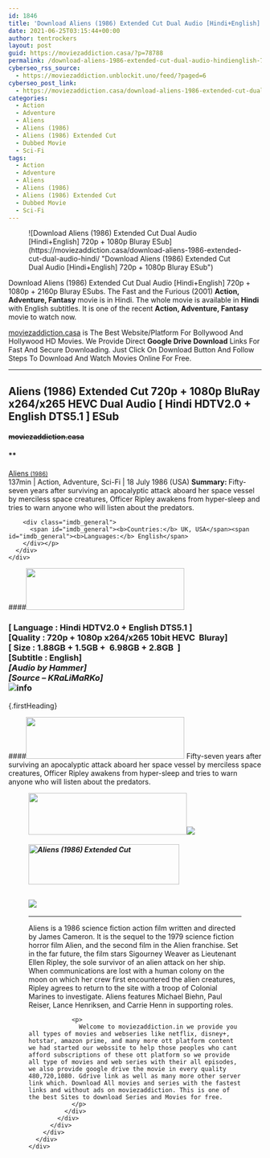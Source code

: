 ```yaml
---
id: 1846
title: 'Download Aliens (1986) Extended Cut Dual Audio [Hindi+English] 720p + 1080p Bluray ESub'
date: 2021-06-25T03:15:44+00:00
author: tentrockers
layout: post
guid: https://moviezaddiction.casa/?p=78788
permalink: /download-aliens-1986-extended-cut-dual-audio-hindienglish-720p-1080p-bluray-esub/
cyberseo_rss_source:
  - https://moviezaddiction.unblockit.uno/feed/?paged=6
cyberseo_post_link:
  - https://moviezaddiction.casa/download-aliens-1986-extended-cut-dual-audio-hindi/
categories:
  - Action
  - Adventure
  - Aliens
  - Aliens (1986)
  - Aliens (1986) Extended Cut
  - Dubbed Movie
  - Sci-Fi
tags:
  - Action
  - Adventure
  - Aliens
  - Aliens (1986)
  - Aliens (1986) Extended Cut
  - Dubbed Movie
  - Sci-Fi
---
```

<figure class="entry-thumbnail">![Download Aliens (1986) Extended Cut Dual Audio [Hindi+English] 720p + 1080p Bluray ESub](https://moviezaddiction.casa/download-aliens-1986-extended-cut-dual-audio-hindi/ "Download Aliens (1986) Extended Cut Dual Audio [Hindi+English] 720p + 1080p Bluray ESub")  
</figure> 

Download Aliens (1986) Extended Cut Dual Audio [Hindi+English] 720p + 1080p + 2160p Bluray ESubs. The Fast and the Furious (2001) **Action, Adventure, Fantasy** movie is in Hindi. The whole movie is available in **Hindi** with English subtitles. It is one of the recent **Action, Adventure, Fantasy** movie to watch now.

[moviezaddiction.casa](https://moviezaddiction.casa) is The Best Website/Platform For Bollywood And Hollywood HD Movies. We Provide Direct **Google Drive Download** Links For Fast And Secure Downloading. Just Click On Download Button And Follow Steps To Download And Watch Movies Online For Free.

* * *

## <span>Aliens (1986) Extended Cut 720p + 1080p BluRay x264/x265 HEVC Dual Audio [ Hindi HDTV2.0 + English DTS5.1 ] ESub</span>

#### <span>~~moviezaddiction.casa~~</span>

#### **</p> 

<div class="imdb_container">
  <div>
    <div class="imdb_dark">
      <div class="imdb_right">
        <span id="movie_title"><a href="https://www.imdb.com/title/tt0090605" target="_blank" rel="noopener">Aliens<small> (1986)</small></a></span><br /> <span id="genres">137min | Action, Adventure, Sci-Fi | 18 July 1986 (USA)</span> <span id="summary"><b>Summary: </b>Fifty-seven years after surviving an apocalyptic attack aboard her space vessel by merciless space creatures, Officer Ripley awakens from hyper-sleep and tries to warn anyone who will listen about the predators.</span></p> 
        
        <div class="imdb_general">
          <span id="imdb_general"><b>Countries:</b> UK, USA</span><span id="imdb_general"><b>Languages:</b> English</span>
        </div></p>
      </div>
    </div>
  </div>
</div>

</b></h4> 

####<img loading="lazy" class="aligncenter" src="https:///moviezaddiction.casa/wp-content/uploads/2018/02/Media-Info.png?zoom=0.8099999785423279&resize=315%2C83&ssl=1" srcset="https://moviezaddiction.casa//wp-content/uploads/2018/02/Media-Info.png?zoom=0.8999999761581421&resize=315%2C83&ssl=1" width="315" height="83" /> 

### <span><span><strong>[ Language : Hindi HDTV2.0 + English DTS5.1</strong>&nbsp;]</span><br /><span>[Quality : 720p + 1080p x264/x265 10bit HEVC&nbsp; Bluray]</span><br /><span>[ Size : 1.88GB + 1.5GB +&nbsp; 6.98GB + 2.8GB&nbsp; ]</span><br /><span>[Subtitle : English]<br /><em>[Audio by Hammer]<br />[Source – KRaLiMaRKo]</em><br /></span></span><img src="https://i.imgur.com/AusysgD.png" alt="info" usemap="#workmap" /> </p> 

<map name="workmap">
  <area alt="imdb" coords="0,0,80,40" shape="rect" href="https://www.imdb.com/title/tt0090605/" target="_blank" />
  
  <area alt="youtube" coords="100,0,180,40" shape="rect" href="https://www.youtube.com/watch?v=oSeQQlaCZgU" target="_blank" />
</map> {.firstHeading}

####<img loading="lazy" class="aligncenter" src="https://moviezaddiction.casa//wp-content/uploads/2018/02/Plot.jpeg?zoom=0.8099999785423279&resize=315%2C83&ssl=1" srcset="https://moviezaddiction.casa//wp-content/uploads/2018/02/Plot.jpeg?zoom=0.8999999761581421&resize=315%2C83&ssl=1" width="315" height="83" /> <span>Fifty-seven years after surviving an apocalyptic attack aboard her space vessel by merciless space creatures, Officer Ripley awakens from hyper-sleep and tries to warn anyone who will listen about the predators.</span>

<div class="wp-block-image">
  <figure class="aligncenter is-resized"><img loading="lazy" class="aligncenter" src="https://i1.wp.com/moviezaddiction.casa/wp-content/uploads/2018/02/Screenshots-Button.png?zoom=0.8099999785423279&resize=315%2C83&ssl=1" srcset="https://moviezaddiction.casa//wp-content/uploads/2018/02/Screenshots-Button.png?zoom=0.8999999761581421&resize=315%2C83&ssl=1" width="315" height="83" /><img src="https://1.bp.blogspot.com/-A3l_GBHoCrc/YNVF5CLh5GI/AAAAAAAAESk/IFoC-_iZXHoo4hdb9KL9p7eST_dsuQdcgCLcBGAsYHQ/s16000/Aliens%2B%25281986%2529%2BExtended%2BCut%2B1080p%2BBluray%2Bx264%2BDual%2BAudio%2B%255B%2BHindi%2BHDTV2.0%2B%252B%2BEnglish%2BDTS5.1%2B%255D%2BESub%2B6.95GB%2B%255Bwww.MoviezAddiction.casa%255D_s.jpg" /></p> 
  
  <h4 class="summary_text">
    <em><img loading="lazy" class="aligncenter" src="https://i2.wp.com/moviezaddiction.casa/wp-content/uploads/2018/02/Download-Button-1.png?zoom=0.8099999785423279&resize=300%2C80&ssl=1" srcset="https://i2.wp.com/moviezaddiction.casa/wp-content/uploads/2018/02/Download-Button-1.png?zoom=0.8999999761581421&resize=300%2C80&ssl=1" alt="Aliens (1986) Extended Cut" width="300" height="80" /></em>
  </h4>
  
  <h2>
    <img class="aligncenter" src="https://i.imgur.com/Ds7bb.gif" />
  </h2>
  
  <hr />
  
  <div class="mod" data-md="50" data-hveid="250" data-ved="0ahUKEwi-7dnvqo7WAhXLsFQKHTILBKEQkCkI-gEoAzAn">
    <div class="_cgc kno-fb-ctx" data-hveid="251" data-ved="0ahUKEwi-7dnvqo7WAhXLsFQKHTILBKEQziAI-wEoADAn">
      <div class="r-iH9cFH0n0MiE">
        <div class="mod" data-md="50" data-hveid="228" data-ved="0ahUKEwjniJq86tTWAhULK48KHU9mChkQkCkI5AEoBDAh">
          <div class="_cgc kno-fb-ctx" data-hveid="229" data-ved="0ahUKEwjniJq86tTWAhULK48KHU9mChkQziAI5QEoADAh">
            <div class="r-iwKCMzMr_HBQ">
              <div class="overviewContainer ng-star-inserted">
                <p>
                  Aliens is a 1986 science fiction action film written and directed by James Cameron. It is the sequel to the 1979 science fiction horror film Alien, and the second film in the Alien franchise. Set in the far future, the film stars Sigourney Weaver as Lieutenant Ellen Ripley, the sole survivor of an alien attack on her ship. When communications are lost with a human colony on the moon on which her crew first encountered the alien creatures, Ripley agrees to return to the site with a troop of Colonial Marines to investigate. Aliens features Michael Biehn, Paul Reiser, Lance Henriksen, and Carrie Henn in supporting roles.
                </p>
                
                <p>
                  Welcome to moviezaddiction.in we provide you all types of movies and webseries like netflix, disney+, hotstar, amazon prime, and many more ott platform content we had started our webssite to help those peoples who cant afford subscriptions of these ott platform so we provide all type of movies and web series with their all episodes, we also provide google drive the movie in every quality 480,720,1080. Gdrive link as well as many more other server link which. Download All movies and series with the fastest links and without ads on moviezaddiction. This is one of the best Sites to download Series and Movies for free.
                </p>
              </div>
            </div>
          </div>
        </div>
      </div>
    </div>
  </div></figure>
</div>